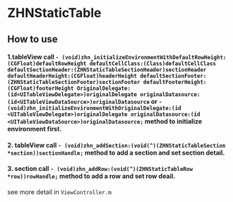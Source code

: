 # ZHNStaticTable

## How to use

#### 1.tableView call  `- (void)zhn_initializeEnvironmentWithDefaultRowHeight:(CGFloat)defaultRowHeight defaultCellClass:(Class)defaultCellClass defaultSectionHeader:(ZHNStaticTableSectionHeader)sectionHeader defaultHeaderHeight:(CGFloat)headerHeight defaultSectionFooter:(ZHNStaticTableSectionFooter)sectionFooter defaultFooterHeight:(CGFloat)footerHeight OriginalDelegate:(id<UITableViewDelegate>)originalDelegate originalDatasource:(id<UITableViewDataSource>)originalDatasource`  or    `- (void)zhn_initializeEnvironmentWithOriginalDelegate:(id <UITableViewDelegate>)originalDelegate originalDatasource:(id <UITableViewDataSource>)originalDatasource;` method to initialize environment first.

#### 2. tableView call `- (void)zhn_addSection:(void(^)(ZHNStaticTableSection *section))sectionHandle;` method to add a section and set section detail.

#### 3. section call  `- (void)zhn_addRow:(void(^)(ZHNStaticTableRow *row))rowHandle;` method to add a row and set row deail.

see more detail in `ViewController.m`
